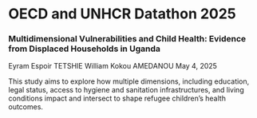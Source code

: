 # OECD and UNHCR Datathon 2025
### Multidimensional Vulnerabilities and Child Health: Evidence from Displaced Households in Uganda

Eyram Espoir TETSHIE William Kokou AMEDANOU
May 4, 2025


This study aims to explore how multiple dimensions, including education, legal status, access
to hygiene and sanitation infrastructures, and living conditions impact and intersect to shape refugee children’s
health outcomes.

